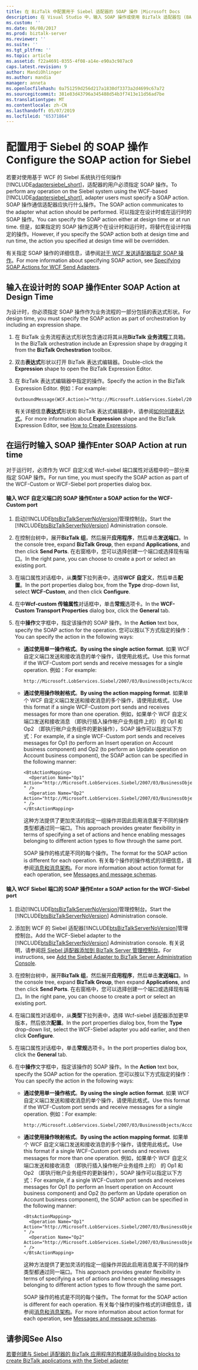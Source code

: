 ```yaml
---
title: 在 BizTalk 中配置用于 Siebel 适配器的 SOAP 操作 |Microsoft Docs
description: 在 Visual Studio 中，输入 SOAP 操作或使用 BizTalk 适配器包 (BAP) 中的 WCF 自定义或 Wcf-siebel 适配器
ms.custom: ''
ms.date: 06/08/2017
ms.prod: biztalk-server
ms.reviewer: ''
ms.suite: ''
ms.tgt_pltfrm: ''
ms.topic: article
ms.assetid: f22a4691-0355-4f08-a14e-e90a3c987ac0
caps.latest.revision: 9
author: MandiOhlinger
ms.author: mandia
manager: anneta
ms.openlocfilehash: 0a751259d256d217a1830df3373a2d4699c67a72
ms.sourcegitcommit: 381e83d43796a345488d54b3f7413e11d56ad7be
ms.translationtype: MT
ms.contentlocale: zh-CN
ms.lasthandoff: 05/07/2019
ms.locfileid: "65371864"
---
```

# <a name="configure-the-soap-action-for-siebel"></a><span data-ttu-id="56532-103">配置用于 Siebel 的 SOAP 操作</span><span class="sxs-lookup"><span data-stu-id="56532-103">Configure the SOAP action for Siebel</span></span>
<span data-ttu-id="56532-104">若要对使用基于 WCF 的 Siebel 系统执行任何操作[!INCLUDE[adaptersiebel_short](../../includes/adaptersiebel-short-md.md)]，适配器的用户必须指定 SOAP 操作。</span><span class="sxs-lookup"><span data-stu-id="56532-104">To perform any operation on the Siebel system using the WCF-based [!INCLUDE[adaptersiebel_short](../../includes/adaptersiebel-short-md.md)], adapter users must specify a SOAP action.</span></span> <span data-ttu-id="56532-105">SOAP 操作通信适配器应执行什么操作。</span><span class="sxs-lookup"><span data-stu-id="56532-105">The SOAP action communicates to the adapter what action should be performed.</span></span> <span data-ttu-id="56532-106">可以指定在设计时或在运行时的 SOAP 操作。</span><span class="sxs-lookup"><span data-stu-id="56532-106">You can specify the SOAP action either at design time or at run time.</span></span> <span data-ttu-id="56532-107">但是，如果指定的 SOAP 操作这两个在设计时和运行时，将替代在设计时指定的操作。</span><span class="sxs-lookup"><span data-stu-id="56532-107">However, if you specify the SOAP action both at design time and run time, the action you specified at design time will be overridden.</span></span>  
  
 <span data-ttu-id="56532-108">有关指定 SOAP 操作的详细信息，请参阅[对于 WCF 发送适配器指定 SOAP 操作](../../core/specifying-soap-actions-for-wcf-send-adapters.md)。</span><span class="sxs-lookup"><span data-stu-id="56532-108">For more information about specifying SOAP action, see [Specifying SOAP Actions for WCF Send Adapters](../../core/specifying-soap-actions-for-wcf-send-adapters.md).</span></span>
  
## <a name="enter-soap-action-at-design-time"></a><span data-ttu-id="56532-109">输入在设计时的 SOAP 操作</span><span class="sxs-lookup"><span data-stu-id="56532-109">Enter SOAP Action at Design Time</span></span>  
 <span data-ttu-id="56532-110">为设计时，你必须指定 SOAP 操作作为业务流程的一部分包括的表达式形状。</span><span class="sxs-lookup"><span data-stu-id="56532-110">For design time, you must specify the SOAP action as part of orchestration by including an expression shape.</span></span>  
  
1.  <span data-ttu-id="56532-111">在 BizTalk 业务流程表达式形状包含通过将其从拖**BizTalk 业务流程**工具箱。</span><span class="sxs-lookup"><span data-stu-id="56532-111">In the BizTalk orchestration include an Expression shape by dragging it from the **BizTalk Orchestration** toolbox.</span></span>  
  
2.  <span data-ttu-id="56532-112">双击**表达式**形状以打开 BizTalk 表达式编辑器。</span><span class="sxs-lookup"><span data-stu-id="56532-112">Double-click the **Expression** shape to open the BizTalk Expression Editor.</span></span>  
  
3.  <span data-ttu-id="56532-113">在 BizTalk 表达式编辑器中指定的操作。</span><span class="sxs-lookup"><span data-stu-id="56532-113">Specify the action in the BizTalk Expression Editor.</span></span> <span data-ttu-id="56532-114">例如：</span><span class="sxs-lookup"><span data-stu-id="56532-114">For example:</span></span>  
  
    ```  
    OutboundMessage(WCF.Action)="http://Microsoft.LobServices.Siebel/2007/03/BusinessObjects/Account/Account/Insert"  
    ```  
  
     <span data-ttu-id="56532-115">有关详细信息**表达式**形状和 BizTalk 表达式编辑器中，请参阅[如何创建表达式](../../core/how-to-create-expressions.md)。</span><span class="sxs-lookup"><span data-stu-id="56532-115">For more information about **Expression** shape and the BizTalk Expression Editor, see [How to Create Expressions](../../core/how-to-create-expressions.md).</span></span>  
  
## <a name="enter-soap-action-at-run-time"></a><span data-ttu-id="56532-116">在运行时输入 SOAP 操作</span><span class="sxs-lookup"><span data-stu-id="56532-116">Enter SOAP Action at run time</span></span>  
 <span data-ttu-id="56532-117">对于运行时，必须作为 WCF 自定义或 Wcf-siebel 端口属性对话框中的一部分来指定 SOAP 操作。</span><span class="sxs-lookup"><span data-stu-id="56532-117">For run time, you must specify the SOAP action as part of the WCF-Custom or WCF-Siebel port properties dialog box.</span></span>  
  
#### <a name="enter-a-soap-action-for-the-wcf-custom-port"></a><span data-ttu-id="56532-118">输入 WCF 自定义端口的 SOAP 操作</span><span class="sxs-lookup"><span data-stu-id="56532-118">Enter a SOAP action for the WCF-Custom port</span></span>  
  
1. <span data-ttu-id="56532-119">启动[!INCLUDE[btsBizTalkServerNoVersion](../../includes/btsbiztalkservernoversion-md.md)]管理控制台。</span><span class="sxs-lookup"><span data-stu-id="56532-119">Start the [!INCLUDE[btsBizTalkServerNoVersion](../../includes/btsbiztalkservernoversion-md.md)] Administration console.</span></span>  
  
2. <span data-ttu-id="56532-120">在控制台树中，展开**BizTalk 组**，然后展开**应用程序**，然后单击**发送端口**。</span><span class="sxs-lookup"><span data-stu-id="56532-120">In the console tree, expand **BizTalk Group**, then expand **Applications**, and then click **Send Ports**.</span></span> <span data-ttu-id="56532-121">在右窗格中，您可以选择创建一个端口或选择现有端口。</span><span class="sxs-lookup"><span data-stu-id="56532-121">In the right pane, you can choose to create a port or select an existing port.</span></span>  
  
3. <span data-ttu-id="56532-122">在端口属性对话框中，从**类型**下拉列表中，选择**WCF 自定义**，然后单击**配置**。</span><span class="sxs-lookup"><span data-stu-id="56532-122">In the port properties dialog box, from the **Type** drop-down list, select **WCF-Custom**, and then click **Configure**.</span></span>  
  
4. <span data-ttu-id="56532-123">在中**Wcf-custom 传输属性**对话框中，单击**常规**选项卡。</span><span class="sxs-lookup"><span data-stu-id="56532-123">In the **WCF-Custom Transport Properties** dialog box, click the **General** tab.</span></span>  
  
5. <span data-ttu-id="56532-124">在中**操作**文字框中，指定该操作的 SOAP 操作。</span><span class="sxs-lookup"><span data-stu-id="56532-124">In the **Action** text box, specify the SOAP action for the operation.</span></span> <span data-ttu-id="56532-125">您可以按以下方式指定的操作：</span><span class="sxs-lookup"><span data-stu-id="56532-125">You can specify the action in the following ways:</span></span>  
  
   -   <span data-ttu-id="56532-126">**通过使用单一操作格式**。</span><span class="sxs-lookup"><span data-stu-id="56532-126">**By using the single action format**.</span></span> <span data-ttu-id="56532-127">如果 WCF 自定义端口发送和接收消息的单个操作，请使用此格式。</span><span class="sxs-lookup"><span data-stu-id="56532-127">Use this format if the WCF-Custom port sends and receive messages for a single operation.</span></span> <span data-ttu-id="56532-128">例如：</span><span class="sxs-lookup"><span data-stu-id="56532-128">For example:</span></span>  
  
       ```  
       http://Microsoft.LobServices.Siebel/2007/03/BusinessObjects/Account/Account/Insert  
       ```  
  
   -   <span data-ttu-id="56532-129">**通过使用操作映射格式**。</span><span class="sxs-lookup"><span data-stu-id="56532-129">**By using the action mapping format**.</span></span> <span data-ttu-id="56532-130">如果单个 WCF 自定义端口发送和接收消息的多个操作，请使用此格式。</span><span class="sxs-lookup"><span data-stu-id="56532-130">Use this format if a single WCF-Custom port sends and receives messages for more than one operation.</span></span> <span data-ttu-id="56532-131">例如，如果单个 WCF 自定义端口发送和接收消息 （即执行插入操作帐户业务组件上的） 的 Op1 和 Op2 （即执行帐户业务组件的更新操作），SOAP 操作可以指定以下方式：</span><span class="sxs-lookup"><span data-stu-id="56532-131">For example, if a single WCF-Custom port sends and receives messages for Op1 (to perform an Insert operation on Account business component) and Op2 (to perform an Update operation on Account business component), the SOAP action can be specified in the following manner:</span></span>  
  
       ```  
       <BtsActionMapping>  
         <Operation Name="Op1" Action="http://Microsoft.LobServices.Siebel/2007/03/BusinessObjects/Account/Account/Insert " />  
         <Operation Name="Op2" Action="http://Microsoft.LobServices.Siebel/2007/03/BusinessObjects/Account/Account/Update " />  
       </BtsActionMapping>  
       ```  
  
        <span data-ttu-id="56532-132">这种方法提供了更加灵活的指定一组操作并因此启用消息属于不同的操作类型都通过同一端口。</span><span class="sxs-lookup"><span data-stu-id="56532-132">This approach provides greater flexibility in terms of specifying a set of actions and hence enabling messages belonging to different action types to flow through the same port.</span></span>  
  
        <span data-ttu-id="56532-133">SOAP 操作的格式是不同的每个操作。</span><span class="sxs-lookup"><span data-stu-id="56532-133">The format for the SOAP action is different for each operation.</span></span> <span data-ttu-id="56532-134">有关每个操作的操作格式的详细信息，请参阅[消息和消息架构](messages-and-message-schemas-for-siebel-adapter-in-biztalk.md)。</span><span class="sxs-lookup"><span data-stu-id="56532-134">For more information about action format for each operation, see [Messages and message schemas](messages-and-message-schemas-for-siebel-adapter-in-biztalk.md).</span></span>
  
#### <a name="enter-a-soap-action-for-the-wcf-siebel-port"></a><span data-ttu-id="56532-135">输入 WCF Siebel 端口的 SOAP 操作</span><span class="sxs-lookup"><span data-stu-id="56532-135">Enter a SOAP action for the WCF-Siebel port</span></span>  
  
1. <span data-ttu-id="56532-136">启动[!INCLUDE[btsBizTalkServerNoVersion](../../includes/btsbiztalkservernoversion-md.md)]管理控制台。</span><span class="sxs-lookup"><span data-stu-id="56532-136">Start the [!INCLUDE[btsBizTalkServerNoVersion](../../includes/btsbiztalkservernoversion-md.md)] Administration console.</span></span>  
  
2. <span data-ttu-id="56532-137">添加到 WCF 的 Siebel 适配器[!INCLUDE[btsBizTalkServerNoVersion](../../includes/btsbiztalkservernoversion-md.md)]管理控制台。</span><span class="sxs-lookup"><span data-stu-id="56532-137">Add the WCF-Siebel adapter to the [!INCLUDE[btsBizTalkServerNoVersion](../../includes/btsbiztalkservernoversion-md.md)] Administration console.</span></span> <span data-ttu-id="56532-138">有关说明，请参阅[将 Siebel 适配器添加到 BizTalk Server 管理控制台](../../adapters-and-accelerators/adapter-siebel/add-the-siebel-adapter-to-biztalk-server-administration-console.md)。</span><span class="sxs-lookup"><span data-stu-id="56532-138">For instructions, see [Add the Siebel Adapter to BizTalk Server Administration Console](../../adapters-and-accelerators/adapter-siebel/add-the-siebel-adapter-to-biztalk-server-administration-console.md).</span></span>  
  
3. <span data-ttu-id="56532-139">在控制台树中，展开**BizTalk 组**，然后展开**应用程序**，然后单击**发送端口**。</span><span class="sxs-lookup"><span data-stu-id="56532-139">In the console tree, expand **BizTalk Group**, then expand **Applications**, and then click **Send Ports**.</span></span> <span data-ttu-id="56532-140">在右窗格中，您可以选择创建一个端口或选择现有端口。</span><span class="sxs-lookup"><span data-stu-id="56532-140">In the right pane, you can choose to create a port or select an existing port.</span></span>  
  
4. <span data-ttu-id="56532-141">在端口属性对话框中，从**类型**下拉列表中，选择 Wcf-siebel 适配器添加更早版本，然后依次**配置**。</span><span class="sxs-lookup"><span data-stu-id="56532-141">In the port properties dialog box, from the **Type** drop-down list, select the WCF-Siebel adapter you add earlier, and then click **Configure**.</span></span>  
  
5. <span data-ttu-id="56532-142">在端口属性对话框中，单击**常规**选项卡。</span><span class="sxs-lookup"><span data-stu-id="56532-142">In the port properties dialog box, click the **General** tab.</span></span>  
  
6. <span data-ttu-id="56532-143">在中**操作**文字框中，指定该操作的 SOAP 操作。</span><span class="sxs-lookup"><span data-stu-id="56532-143">In the **Action** text box, specify the SOAP action for the operation.</span></span> <span data-ttu-id="56532-144">您可以按以下方式指定的操作：</span><span class="sxs-lookup"><span data-stu-id="56532-144">You can specify the action in the following ways:</span></span>  
  
   -   <span data-ttu-id="56532-145">**通过使用单一操作格式**。</span><span class="sxs-lookup"><span data-stu-id="56532-145">**By using the single action format**.</span></span> <span data-ttu-id="56532-146">如果 WCF 自定义端口发送和接收消息的单个操作，请使用此格式。</span><span class="sxs-lookup"><span data-stu-id="56532-146">Use this format if the WCF-Custom port sends and receive messages for a single operation.</span></span> <span data-ttu-id="56532-147">例如：</span><span class="sxs-lookup"><span data-stu-id="56532-147">For example:</span></span>  
  
       ```  
       http://Microsoft.LobServices.Siebel/2007/03/BusinessObjects/Account/Account/Insert  
       ```  
  
   -   <span data-ttu-id="56532-148">**通过使用操作映射格式**。</span><span class="sxs-lookup"><span data-stu-id="56532-148">**By using the action mapping format**.</span></span> <span data-ttu-id="56532-149">如果单个 WCF 自定义端口发送和接收消息的多个操作，请使用此格式。</span><span class="sxs-lookup"><span data-stu-id="56532-149">Use this format if a single WCF-Custom port sends and receives messages for more than one operation.</span></span> <span data-ttu-id="56532-150">例如，如果单个 WCF 自定义端口发送和接收消息 （即执行插入操作帐户业务组件上的） 的 Op1 和 Op2 （即执行帐户业务组件的更新操作），SOAP 操作可以指定以下方式：</span><span class="sxs-lookup"><span data-stu-id="56532-150">For example, if a single WCF-Custom port sends and receives messages for Op1 (to perform an Insert operation on Account business component) and Op2 (to perform an Update operation on Account business component), the SOAP action can be specified in the following manner:</span></span>  
  
       ```  
       <BtsActionMapping>  
         <Operation Name="Op1" Action="http://Microsoft.LobServices.Siebel/2007/03/BusinessObjects/Account/Account/Insert " />  
         <Operation Name="Op2" Action="http://Microsoft.LobServices.Siebel/2007/03/BusinessObjects/Account/Account/Update " />  
       </BtsActionMapping>  
       ```  
  
        <span data-ttu-id="56532-151">这种方法提供了更加灵活的指定一组操作并因此启用消息属于不同的操作类型都通过同一端口。</span><span class="sxs-lookup"><span data-stu-id="56532-151">This approach provides greater flexibility in terms of specifying a set of actions and hence enabling messages belonging to different action types to flow through the same port.</span></span>  
  
        <span data-ttu-id="56532-152">SOAP 操作的格式是不同的每个操作。</span><span class="sxs-lookup"><span data-stu-id="56532-152">The format for the SOAP action is different for each operation.</span></span> <span data-ttu-id="56532-153">有关每个操作的操作格式的详细信息，请参阅[消息和消息架构](messages-and-message-schemas-for-siebel-adapter-in-biztalk.md)。</span><span class="sxs-lookup"><span data-stu-id="56532-153">For more information about action format for each operation, see [Messages and message schemas](messages-and-message-schemas-for-siebel-adapter-in-biztalk.md).</span></span>
  
## <a name="see-also"></a><span data-ttu-id="56532-154">请参阅</span><span class="sxs-lookup"><span data-stu-id="56532-154">See Also</span></span>  
[<span data-ttu-id="56532-155">若要创建与 Siebel 适配器的 BizTalk 应用程序的构建基块</span><span class="sxs-lookup"><span data-stu-id="56532-155">Building blocks to create BizTalk applications with the Siebel adapter</span></span>](../../adapters-and-accelerators/adapter-siebel/building-blocks-to-create-biztalk-applications-with-the-siebel-adapter.md)